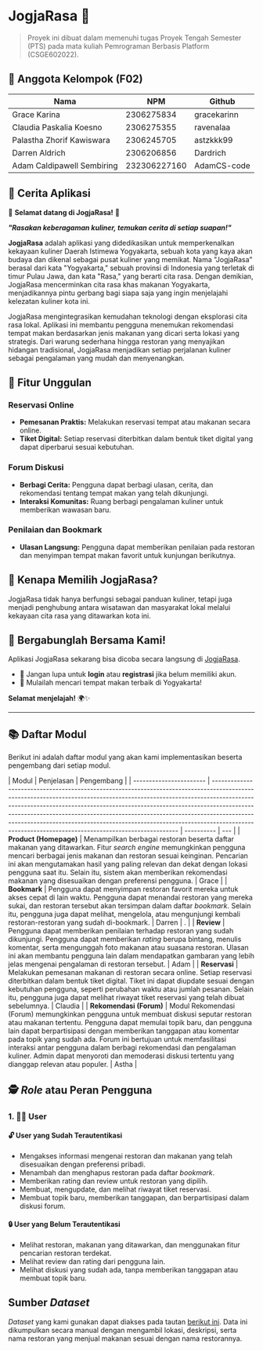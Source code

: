 # JogjaRasa 🍛

> Proyek ini dibuat dalam memenuhi tugas Proyek Tengah Semester (PTS) pada mata kuliah Pemrograman Berbasis Platform (CSGE602022).

## 👥 Anggota Kelompok (F02)

| Nama                       | NPM          | Github      |
| -------------------------- | ------------ | ----------- |
| Grace Karina               | 2306275834   | gracekarinn |
| Claudia Paskalia Koesno    | 2306275355   | ravenalaa   |
| Palastha Zhorif Kawiswara  | 2306245705   | astzkkk99   |
| Darren Aldrich             | 2306206856   | Dardrich    |
| Adam Caldipawell Sembiring | 232306227160 | AdamCS-code |

## 📜 Cerita Aplikasi

🌟 **Selamat datang di JogjaRasa!** 🌟

**_"Rasakan keberagaman kuliner, temukan cerita di setiap suapan!"_**

**JogjaRasa** adalah aplikasi yang didedikasikan untuk memperkenalkan kekayaan kuliner Daerah Istimewa Yogyakarta, sebuah kota yang kaya akan budaya dan dikenal sebagai pusat kuliner yang memikat. Nama "JogjaRasa" berasal dari kata "Yogyakarta," sebuah provinsi di Indonesia yang terletak di timur Pulau Jawa, dan kata "Rasa," yang berarti cita rasa. Dengan demikian, JogjaRasa mencerminkan cita rasa khas makanan Yogyakarta, menjadikannya pintu gerbang bagi siapa saja yang ingin menjelajahi kelezatan kuliner kota ini.

JogjaRasa mengintegrasikan kemudahan teknologi dengan eksplorasi cita rasa lokal. Aplikasi ini membantu pengguna menemukan rekomendasi tempat makan berdasarkan jenis makanan yang dicari serta lokasi yang strategis. Dari warung sederhana hingga restoran yang menyajikan hidangan tradisional, JogjaRasa menjadikan setiap perjalanan kuliner sebagai pengalaman yang mudah dan menyenangkan.

## 📅 Fitur Unggulan

### Reservasi Online

- **Pemesanan Praktis:** Melakukan reservasi tempat atau makanan secara online.
- **Tiket Digital:** Setiap reservasi diterbitkan dalam bentuk tiket digital yang dapat diperbarui sesuai kebutuhan.

### Forum Diskusi

- **Berbagi Cerita:** Pengguna dapat berbagi ulasan, cerita, dan rekomendasi tentang tempat makan yang telah dikunjungi.
- **Interaksi Komunitas:** Ruang berbagi pengalaman kuliner untuk memberikan wawasan baru.

### Penilaian dan Bookmark

- **Ulasan Langsung:** Pengguna dapat memberikan penilaian pada restoran dan menyimpan tempat makan favorit untuk kunjungan berikutnya.

## 🌟 Kenapa Memilih JogjaRasa?

JogjaRasa tidak hanya berfungsi sebagai panduan kuliner, tetapi juga menjadi penghubung antara wisatawan dan masyarakat lokal melalui kekayaan cita rasa yang ditawarkan kota ini.

## 🎉 Bergabunglah Bersama Kami!

Aplikasi JogjaRasa sekarang bisa dicoba secara langsung di [JogjaRasa](http://grace-karina31-jogjarasa.pbp.cs.ui.ac.id/).

- 🔑 Jangan lupa untuk **login** atau **registrasi** jika belum memiliki akun.
- 🎯 Mulailah mencari tempat makan terbaik di Yogyakarta!

**Selamat menjelajah!** 🌍✨

---

## 📚 Daftar Modul

Berikut ini adalah daftar modul yang akan kami implementasikan beserta pengembang dari setiap modul.

| Modul                   | Penjelasan                                                                                                                                                                                                                                                                                                                                                                                                                                                                | Pengembang |
| ----------------------- | ------------------------------------------------------------------------------------------------------------------------------------------------------------------------------------------------------------------------------------------------------------------------------------------------------------------------------------------------------------------------------------------------------------------------------------------------------------------------- | ---------- | --- |
| **Product (Homepage)**  | Menampilkan berbagai restoran beserta daftar makanan yang ditawarkan. Fitur _search engine_ memungkinkan pengguna mencari berbagai jenis makanan dan restoran sesuai keinginan. Pencarian ini akan mengutamakan hasil yang paling relevan dan dekat dengan lokasi pengguna saat itu. Selain itu, sistem akan memberikan rekomendasi makanan yang disesuaikan dengan preferensi pengguna.                                                                                  | Grace      |
| **Bookmark**            | Pengguna dapat menyimpan restoran favorit mereka untuk akses cepat di lain waktu. Pengguna dapat menandai restoran yang mereka sukai, dan restoran tersebut akan tersimpan dalam daftar _bookmark_. Selain itu, pengguna juga dapat melihat, mengelola, atau mengunjungi kembali restoran-restoran yang sudah di-bookmark.                                                                                                                                                | Darren     | .   |
| **Review**              | Pengguna dapat memberikan penilaian terhadap restoran yang sudah dikunjungi. Pengguna dapat memberikan _rating_ berupa bintang, menulis komentar, serta mengunggah foto makanan atau suasana restoran. Ulasan ini akan membantu pengguna lain dalam mendapatkan gambaran yang lebih jelas mengenai pengalaman di restoran tersebut.                                                                                                                                       | Adam       |
| **Reservasi**           | Melakukan pemesanan makanan di restoran secara online. Setiap reservasi diterbitkan dalam bentuk tiket digital. Tiket ini dapat diupdate sesuai dengan kebutuhan pengguna, seperti perubahan waktu atau jumlah pesanan. Selain itu, pengguna juga dapat melihat riwayat tiket reservasi yang telah dibuat sebelumnya.                                                                                                                                                     | Claudia    |
| **Rekomendasi (Forum)** | Modul Rekomendasi (Forum) memungkinkan pengguna untuk membuat diskusi seputar restoran atau makanan tertentu. Pengguna dapat memulai topik baru, dan pengguna lain dapat berpartisipasi dengan memberikan tanggapan atau komentar pada topik yang sudah ada. Forum ini bertujuan untuk memfasilitasi interaksi antar pengguna dalam berbagi rekomendasi dan pengalaman kuliner. Admin dapat menyoroti dan memoderasi diskusi tertentu yang dianggap relevan atau populer. | Astha      |

## 🕵️ _Role_ atau Peran Pengguna

### 1. 👨‍💻 User

#### 🔓 User yang Sudah Terautentikasi

- Mengakses informasi mengenai restoran dan makanan yang telah disesuaikan dengan preferensi pribadi.
- Menambah dan menghapus restoran pada daftar _bookmark_.
- Memberikan rating dan review untuk restoran yang dipilih.
- Membuat, mengupdate, dan melihat riwayat tiket reservasi.
- Membuat topik baru, memberikan tanggapan, dan berpartisipasi dalam diskusi forum.

#### 🔒 User yang Belum Terautentikasi

- Melihat restoran, makanan yang ditawarkan, dan menggunakan fitur pencarian restoran terdekat.
- Melihat review dan rating dari pengguna lain.
- Melihat diskusi yang sudah ada, tanpa memberikan tanggapan atau membuat topik baru.

## Sumber _Dataset_

_Dataset_ yang kami gunakan dapat diakses pada tautan [berikut ini](https://docs.google.com/spreadsheets/d/1EWzbPrJWy8ChZi6N0tm_GsCz2lU1QidzWzlQ8C3sphI/edit?usp=sharing). Data ini dikumpulkan secara manual dengan mengambil lokasi, deskripsi, serta nama restoran yang menjual makanan sesuai dengan nama restorannya.
